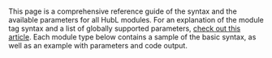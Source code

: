 # 
This page is a comprehensive reference guide of the syntax and the available parameters for all HubL modules. For an explanation of the module tag syntax and a list of globally supported parameters, [check out this article](/docs/hubl/hubl-module-syntax-and-parameters). Each module type below contains a sample of the basic syntax, as well as an example with parameters and code output.
